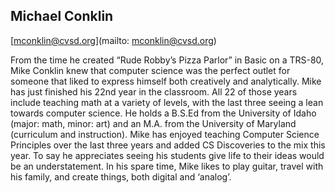 ## Michael Conklin

[mconklin@cvsd.org](mailto: mconklin@cvsd.org)

From the time he created “Rude Robby’s Pizza Parlor” in Basic on a TRS-80, Mike Conklin knew that computer science was the perfect outlet for someone that liked to express himself both creatively and analytically. Mike has just finished his 22nd year in the classroom. All 22 of those years include teaching math at a variety of levels, with the last three seeing a lean towards computer science. He holds a B.S.Ed from the University of Idaho (major: math, minor: art) and an M.A. from the University of Maryland (curriculum and instruction). Mike has enjoyed teaching Computer Science Principles over the last three years and added CS Discoveries to the mix this year. To say he appreciates seeing his students give life to their ideas would be an understatement. In his spare time, Mike likes to play guitar, travel with his family, and create things, both digital and ‘analog’.
